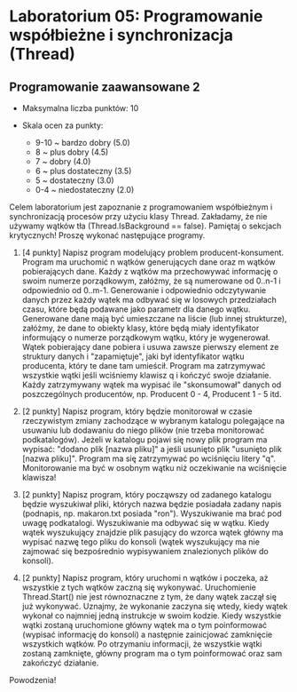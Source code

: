 # Laboratorium 05: Programowanie współbieżne i synchronizacja (Thread)
## Programowanie zaawansowane 2

- Maksymalna liczba punktów: 10

- Skala ocen za punkty:
    - 9-10 ~ bardzo dobry (5.0)
    - 8 ~ plus dobry (4.5)
    - 7 ~ dobry (4.0)
    - 6 ~ plus dostateczny (3.5)
    - 5 ~ dostateczny (3.0)
    - 0-4 ~ niedostateczny (2.0)

Celem laboratorium jest zapoznanie z programowaniem współbieżnym i synchronizacją procesów przy użyciu klasy Thread. Zakładamy, że nie używamy wątków tła (Thread.IsBackground == false). Pamiętaj o sekcjach krytycznych! Proszę wykonać następujące programy.

1. [4 punkty] Napisz program modelujący problem producent-konsument. Program ma uruchomić n wątków generujących dane oraz m wątków pobierających dane. Każdy z wątków ma  przechowywać informację o swoim numerze porządkowym, załóżmy, że są numerowane od 0..n-1 i odpowiednio od 0..m-1. Generowanie i odpowiednio odczytywanie danych przez każdy wątek ma odbywać się w losowych przedziałach czasu, które będą podawane jako parametr dla danego wątku. Generowane dane mają być umieszczane na liście (lub innej strukturze), załóżmy, że dane to obiekty klasy,  które będą miały identyfikator informujący o numerze porządkowym wątku, który je wygenerował. Wątek pobierający dane pobiera i usuwa zawsze pierwszy element ze struktury danych   i "zapamiętuje", jaki był identyfikator wątku producenta, który te dane tam umieścił. Program ma zatrzymywać wszystkie wątki jeśli wciśniemy klawisz q i kończyć swoje działanie. Każdy zatrzymywany wątek ma wypisać ile "skonsumował" danych od poszczególnych producentów,
np. Producent 0 - 4, Producent 1 - 5 itd.

2. [2 punkty] Napisz program, który będzie monitorował w czasie rzeczywistym zmiany zachodzące w wybranym katalogu polegające na usuwaniu lub dodawaniu do niego plików (nie trzeba monitorować podkatalogów). Jeżeli w katalogu pojawi się nowy plik program ma wypisać: "dodano plik [nazwa pliku]" a jeśli usunięto plik "usunięto plik [nazwa pliku]". Program ma się zatrzymywać po wciśnięciu litery "q". Monitorowanie ma być  w osobnym wątku niż oczekiwanie na wciśnięcie klawisza! 

3. [2 punkty] Napisz program, który począwszy od zadanego katalogu będzie wyszukiwał pliki, których nazwa będzie posiadała zadany napis (podnapis, np. makaron.txt posiada "ron"). Wyszukiwanie ma brać pod uwagę podkatalogi. Wyszukiwanie ma odbywać się w wątku. Kiedy wątek wyszukujący znajdzie plik pasujący do wzorca wątek główny ma wypisać nazwę tego pliku do konsoli (wątek wyszukujący ma nie zajmować się bezpośrednio wypisywaniem znalezionych plików do konsoli). 

4. [2 punkty] Napisz program, który uruchomi n wątków i poczeka, aż wszystkie z tych wątków zaczną się wykonywać. Uruchomienie Thread.Start() nie jest równoznaczne z tym, że dany wątek zaczął się już wykonywać. Uznajmy, że wykonanie zaczyna się wtedy, kiedy wątek wykonał co najmniej jedną instrukcje w swoim kodzie. Kiedy wszystkie wątki zostaną uruchomione główny wątek ma o tym poinformować (wypisać informację do konsoli) a następnie zainicjować zamknięcie wszystkich wątków. Po otrzymaniu informacji, że wszystkie wątki zostaną zamknięte, główny program
ma o tym poinformować oraz sam zakończyć działanie. 

Powodzenia!